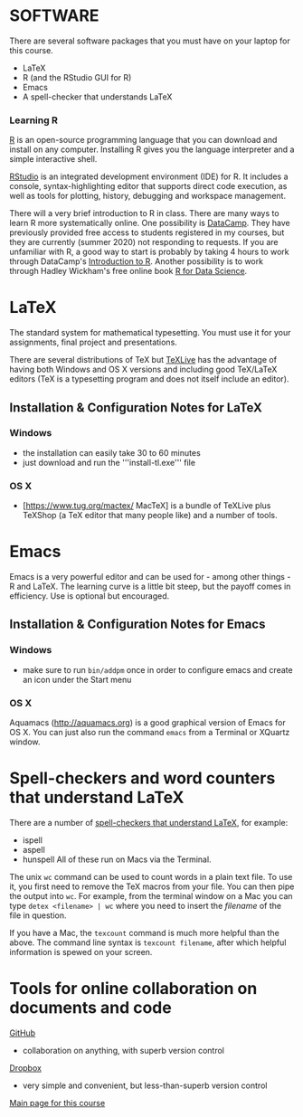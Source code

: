 # SOFTWARE

There are several software packages that you must have on your laptop for this course.
* LaTeX
* R (and the RStudio GUI for R)
* Emacs
* A spell-checker that understands LaTeX

### Learning R

[R](http://www.r-project.org) is an open-source programming language
that you can download and install on any computer.  Installing R gives
you the language interpreter and a simple interactive shell.
 
[RStudio](https://www.rstudio.com/products/rstudio/) is an integrated
development environment (IDE) for R. It includes a console,
syntax-highlighting editor that supports direct code execution, as
well as tools for plotting, history, debugging and workspace
management.

There will a very brief introduction to R in class.  There are many
ways to learn R more systematically online.  One possibility is
[DataCamp](https://www.datacamp.com/home).  They have previously
provided free access to students registered in my courses, but they
are currently (summer 2020) not responding to requests.  If you are
unfamiliar with R, a good way to start is probably by taking 4 hours
to work through DataCamp's
[Introduction to R](https://www.datacamp.com/courses/free-introduction-to-r).
Another possibility is to work through Hadley Wickham's free online
book [R for Data Science](https://r4ds.had.co.nz/).

# LaTeX

The standard system for mathematical typesetting.  You must use it for
your assignments, final project and presentations.

There are several distributions of TeX but
[TeXLive](https://www.tug.org/texlive/) has the advantage of having
both Windows and OS X versions and including good TeX/LaTeX editors
(TeX is a typesetting program and does not itself include an editor).

## Installation & Configuration Notes for LaTeX

### Windows
* the installation can easily take 30 to 60 minutes
* just download and run the '''install-tl.exe''' file

### OS X
* [https://www.tug.org/mactex/ MacTeX] is a bundle of TeXLive plus
  TeXShop (a TeX editor that many people like) and a number of tools.

# Emacs

Emacs is a very powerful editor and can be used for - among other
things - R and LaTeX. The learning curve is a little bit steep, but
the payoff comes in efficiency.  Use is optional but encouraged.

## Installation & Configuration Notes for Emacs

### Windows
* make sure to run `bin/addpm` once in order to configure emacs and
  create an icon under the Start menu

### OS X

Aquamacs (http://aquamacs.org) is a good graphical version of Emacs
for OS X.  You can just also run the command ```emacs``` from a
Terminal or XQuartz window.

# Spell-checkers and word counters that understand LaTeX

There are a number of
[spell-checkers that understand LaTeX](http://en.wikibooks.org/wiki/LaTeX/Tips_and_Tricks#Spell-checking_and_Word_Counting),
for example:
* ispell
* aspell
* hunspell
All of these run on Macs via the Terminal.

The unix `wc` command can be used to count words in a plain text file.
To use it, you first need to remove the TeX macros from your file.
You can then pipe the output into `wc`.  For example, from the terminal
window on a Mac you can type ```detex <filename> | wc``` where you
need to insert the _filename_ of the file in question.

If you have a Mac, the `texcount` command is much more helpful than
the above.  The command line syntax is ```texcount filename```, after
which helpful information is spewed on your screen.

# Tools for online collaboration on documents and code

[GitHub](https://github.com/)
* collaboration on anything, with superb version control

[Dropbox](https://www.dropbox.com/)
* very simple and convenient, but less-than-superb version control

[Main page for this course](.)
